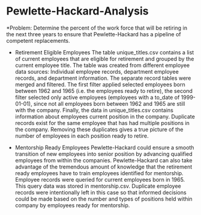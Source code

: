 # Pewlette-Hackard-Analysis
*Problem: Determine the percent of the work force that will be retiring in the next three years to ensure that Pewlette-Hackard has a pipeline of competent replacements.

* Retirement Eligible Employees
The table unique_titles.csv contains a list of current employees that are eligible for retirement and grouped by the current employee title.  The table was created from different employee data sources: Individual employee records, department employee records, and department information.  The separate record tables were merged and filtered.  The first filter applied selected employees born between 1962 and 1965 (i.e. the employees ready to retire), the second filter selected only active employees (employees with a to_date of 1999-01-01), since not all employees born between 1962 and 1965 are still with the company.  Finally, the data in unique_titles.csv contains information about employees current position in the company.  Duplicate records exist for the same employee that has had multiple positions in the company.  Removing these duplicates gives a true picture of the number of employees in each position ready to retire.

* Mentorship Ready Employees
Pewlette-Hackard could ensure a smooth transition of new employees into senior position by advancing qualified employees from within the companies.  Pewlette-Hackard can also take advantage of the tremendous amount of knowledge that the retirement ready employees have to train employees identified for mentorship.  Employee records were queried for current employees born in 1965.  This query data was stored in mentorship.csv.  Duplicate employee records were intentionally left in this case so that informed decisions could be made based on the number and types of positions held within company by employees ready for mentorship.
